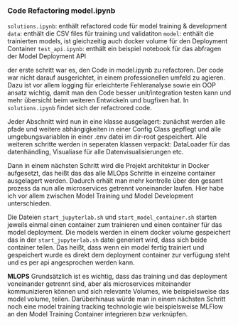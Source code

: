 ### Code Refactoring model.ipynb

`solutions.ipynb`: enthält refactored code für model training & development
`data`: enthält die CSV files für training und validatiton
`model`: enthält die trainierten models, ist gleichzeitig auch docker volume für den Deployment Container
`test_api.ipynb`: enthält ein beispiel notebook für das abfragen der Model Deployment API

der erste schritt war es, den Code in model.ipynb zu refactoren. Der code war nicht darauf ausgerichtet, in einem professionellen umfeld zu agieren. Dazu ist vor allem logging für erleichterte Fehleranalyse sowie ein OOP ansatz wichtig, damit man den Code besser unit/integration testen kann und mehr übersicht beim weiteren Entwickeln und bugfixen hat. In `solutions.ipynb` findet sich der refactrored code.

Jeder Abschnitt wird nun in eine klasse ausgelagert: 
zunächst werden alle pfade und weitere abhängigkeiten in einer Config Class gepflegt und alle umgebungsvariablen in einer .env datei im dir-root gespeichert. Alle weiteren schritte werden in seperaten klassen verpackt: DataLoader für das datenhändling, Visualiase für alle Datenvisualisierungen etc. 

Dann in einem nächsten Schritt wird die Projekt architektur in Docker aufgesetzt, das heißt das das alle MLOps Schritte in einzelne container ausgelagert werden. Dadurch erhält man mehr kontrolle über den gesamt prozess da nun alle microservices getrennt voneinander laufen. Hier habe ich vor allem zwischen Model Training und Model Development unterschieden. 

Die Dateien `start_jupyterlab.sh` und `start_model_container.sh` starten jeweils einmal einen container zum trainieren und einen container für das model deployment. Die models werden in einem docker volume gespeichert das in der `start_jupyterlab.sh` datei generiert wird, dass sich beide container teilen. Das heißt, dass wenn ein model fertig trainiert und gespeichert wurde es direkt dem deployment container zur verfügung steht und es per api angesprochen werden kann. 

**MLOPS**
Grundsätzlich ist es wichtig, dass das training und das deployment voneinander getrennt sind, aber als microservices miteinander kommunizieren können und sich relevante Volumes, wie beispielsweise das model volume, teilen. Darüberhinaus würde man in einem nächsten Schritt noch eine model training tracking technologie wie beispielsweise MLFlow an den Model Training Container integrieren bzw verknüpfen.
